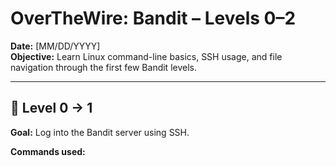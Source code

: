 # OverTheWire: Bandit – Levels 0–2

**Date:** [MM/DD/YYYY]  
**Objective:** Learn Linux command-line basics, SSH usage, and file navigation through the first few Bandit levels.

---

## 🧱 Level 0 → 1
**Goal:** Log into the Bandit server using SSH.

**Commands used:**
```bash
